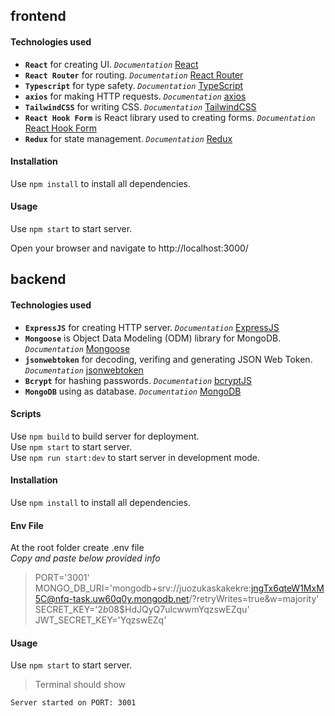 ## frontend

#### Technologies used

- **`React`** for creating UI. _`Documentation`_ [React](https://reactjs.org/)</br>
- **`React Router`** for routing. _`Documentation`_ [React Router](https://reactrouter.com/en/main)</br>
- **`Typescript`** for type safety. _`Documentation`_ [TypeScript](https://www.typescriptlang.org/)</br>
- **`axios`** for making HTTP requests. _`Documentation`_ [axios](https://axios-http.com/)</br>
- **`TailwindCSS`** for writing CSS. _`Documentation`_ [TailwindCSS](https://tailwindcss.com/)
- **`React Hook Form`** is React library used to creating forms. _`Documentation`_ [React Hook Form](https://react-hook-form.com/)
- **`Redux`** for state management. _`Documentation`_ [Redux](https://react-redux.js.org/)

#### Installation

Use `npm install` to install all dependencies.</br>

#### Usage

Use `npm start` to start server.</br>

Open your browser and navigate to http://localhost:3000/

## backend

#### Technologies used

- **`ExpressJS`** for creating HTTP server. _`Documentation`_ [ExpressJS](https://expressjs.com/)</br>
- **`Mongoose`** is Object Data Modeling (ODM) library for MongoDB. _`Documentation`_ [Mongoose](https://mongoosejs.com/)</br>
- **`jsonwebtoken`** for decoding, verifing and generating JSON Web Token. _`Documentation`_ [jsonwebtoken](https://github.com/auth0/node-jsonwebtoken/blob/master/README.md)</br>
- **`Bcrypt`** for hashing passwords. _`Documentation`_ [bcryptJS](https://github.com/kelektiv/node.bcrypt.js/blob/master/README.md)
- **`MongoDB`** using as database. _`Documentation`_ [MongoDB](https://www.mongodb.com/)

#### Scripts

Use `npm build` to build server for deployment.</br>
Use `npm start` to start server.</br>
Use `npm run start:dev` to start server in development mode.</br>

#### Installation

Use `npm install` to install all dependencies.</br>

#### Env File

At the root folder create .env file</br>
_Copy and paste below provided info_

> PORT='3001'</br>
> MONGO_DB_URI='mongodb+srv://juozukaskakekre:jngTx6qteW1MxM5C@nfq-task.uw60q0y.mongodb.net/?retryWrites=true&w=majority'</br>
> SECRET_KEY='$2b$08$HdJQyQ7ulcwwmYqzswEZqu'</br>
> JWT_SECRET_KEY='YqzswEZq'

#### Usage

Use `npm start` to start server.</br>

> Terminal should show

```
Server started on PORT: 3001
```
